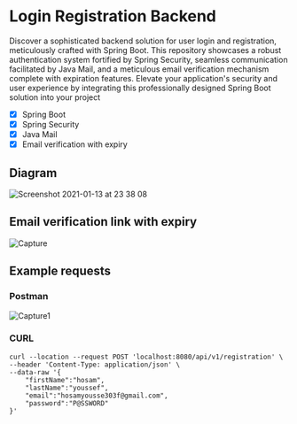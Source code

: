 # Login Registration Backend 

Discover a sophisticated backend solution for user login and registration, meticulously crafted with Spring Boot. This repository showcases a robust authentication system fortified by Spring Security, seamless communication facilitated by Java Mail, and a meticulous email verification mechanism complete with expiration features. Elevate your application's security and user experience by integrating this professionally designed Spring Boot solution into your project

- [x] Spring Boot
- [x] Spring Security
- [x] Java Mail
- [x] Email verification with expiry

## Diagram
![Screenshot 2021-01-13 at 23 38 08](https://user-images.githubusercontent.com/40702606/104789980-15581a00-578e-11eb-998d-30f2e6a9f461.png)

## Email verification link with expiry
![Capture](https://github.com/HosamUsf/login-and-registration-tutorial/assets/57178026/1a12163b-625d-4bf4-8230-e48f473cb303)

## Example requests
### Postman
![Capture1](https://github.com/HosamUsf/login-and-registration-tutorial/assets/57178026/688705fd-4419-4a3d-9186-3dd2884c0cf3)

### CURL
```
curl --location --request POST 'localhost:8080/api/v1/registration' \
--header 'Content-Type: application/json' \
--data-raw '{
    "firstName":"hosam",
    "lastName":"youssef",
    "email":"hosamyousse303f@gmail.com",
    "password":"P@SSWORD"
}'
```
